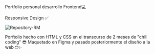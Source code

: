 Portfolio personal desarrollo Frontend💻 

Responsive Design ✅ 

![Repository-RM](https://github.com/IgnacioB75/ignaciob75.github.io/assets/143235576/32eb1434-42ef-4421-81e5-9c44cf19b4b5)

Porftolio hecho con HTML y CSS en el transcurso de 2 meses de "chill coding" 😎
Maquetado en Figma y pasado posteriormente el diseño a la web 🤓✨
